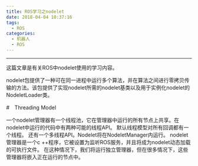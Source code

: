 ```yaml
---
title: ROS学习之nodelet
date: 2018-04-04 10:37:16
tags:
  - ROS
categories: 
  - 机器人
  - ROS
---
```


-----

这篇文章是有关ROS中nodelet使用的学习内容。

<!--more--->

nodelet包提供了一种可在同一进程中运行多个算法，并在算法之间进行零拷贝传输的方法。该包提供了实现nodelet所需的nodelet基类以及用于实例化nodelet的NodeletLoader类。

#　Threading Model

一个nodelet管理器有一个线程池，它在管理器中运行的所有节点上共享。在nodelet中运行的代码中有两种可能的线程API。 默认线程模型对所有回调都有一个线程。 还有一个多线程API。Nodelet将在NodeletManager内运行。 nodelet管理器是一个c ++程序，它被设置为监听ROS服务，并且将成为nodelet动态加载的可执行文件。 在这种情况下，我们将运行独立管理器，但在很多情况下，这些管理器将嵌入正在运行的节点中。